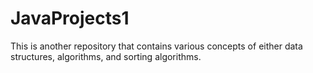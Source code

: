 # JavaProjects1 
This is another repository that contains various concepts of either data structures, algorithms, and sorting algorithms. 
